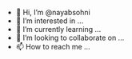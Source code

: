 - 👋 Hi, I’m @nayabsohni
- 👀 I’m interested in ...
- 🌱 I’m currently learning ...
- 💞️ I’m looking to collaborate on ...
- 📫 How to reach me ...

<!---
nayabsohni/nayabsohni is a ✨ special ✨ repository because its `README.md` (this file) appears on your GitHub profile.
You can click the Preview link to take a look at your changes.
--->
